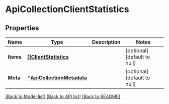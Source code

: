 # ApiCollectionClientStatistics

## Properties
Name | Type | Description | Notes
------------ | ------------- | ------------- | -------------
**Items** | [**[]ClientStatistics**](ClientStatistics.md) |  | [optional] [default to null]
**Meta** | [***ApiCollectionMetadata**](ApiCollectionMetadata.md) |  | [optional] [default to null]

[[Back to Model list]](../README.md#documentation-for-models) [[Back to API list]](../README.md#documentation-for-api-endpoints) [[Back to README]](../README.md)



